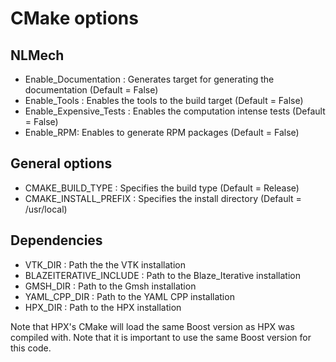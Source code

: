 # CMake options

## NLMech 

* Enable_Documentation : Generates target for generating the documentation (Default = False)
* Enable_Tools : Enables the tools to the build target (Default = False)
* Enable_Expensive_Tests : Enables the computation intense tests (Default = False)
* Enable_RPM: Enables to generate RPM packages (Default = False)

## General options

* CMAKE_BUILD_TYPE : Specifies the build type (Default = Release)
* CMAKE_INSTALL_PREFIX : Specifies the install directory (Default = /usr/local)

## Dependencies

* VTK_DIR : Path the the VTK installation
* BLAZEITERATIVE_INCLUDE : Path to the Blaze_Iterative installation 
* GMSH_DIR : Path to the Gmsh installation 
* YAML_CPP_DIR : Path to the YAML CPP installation 
* HPX_DIR : Path to the HPX installation 

Note that HPX's CMake will load the same Boost version as HPX was compiled with. Note that it is important 
to use the same Boost version for this code. 

